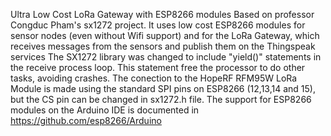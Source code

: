 Ultra Low Cost LoRa Gateway with ESP8266 modules
Based on professor Congduc Pham's sx1272 project.
It uses low cost ESP8266 modules for sensor nodes (even without Wifi support) and for the LoRa Gateway, which receives messages from the sensors and publish them on the Thingspeak services
The SX1272 library was changed to include "yield()" statements in the receive process loop. This statement free the processor to do other tasks, avoiding crashes.
The conection to the HopeRF RFM95W LoRa Module is made using the standard SPI pins on ESP8266 (12,13,14 and 15), but the CS pin can be changed in sx1272.h file.
The support for ESP8266 modules on the Arduino IDE is documented in https://github.com/esp8266/Arduino
